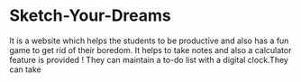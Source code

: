 # Sketch-Your-Dreams
It is a website which helps the students to be productive and also has a fun game to get rid of their boredom.  It helps to take notes and also a calculator feature is provided ! They can maintain a to-do list with a digital clock.They can take 
